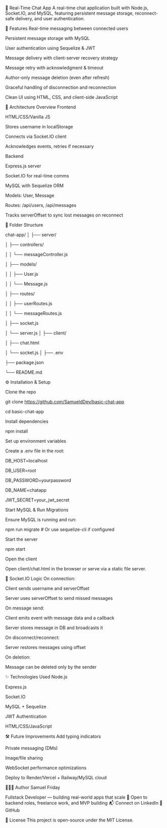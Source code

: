 💬 Real-Time Chat App
A real-time chat application built with Node.js, Socket.IO, and MySQL, featuring persistent message storage, reconnect-safe delivery, and user authentication.

🚀 Features
Real-time messaging between connected users

Persistent message storage with MySQL

User authentication using Sequelize & JWT

Message delivery with client-server recovery strategy

Message retry with acknowledgment & timeout

Author-only message deletion (even after refresh)

Graceful handling of disconnection and reconnection

Clean UI using HTML, CSS, and client-side JavaScript

🧠 Architecture Overview
Frontend

HTML/CSS/Vanilla JS

Stores username in localStorage

Connects via Socket.IO client

Acknowledges events, retries if necessary

Backend

Express.js server

Socket.IO for real-time comms

MySQL with Sequelize ORM

Models: User, Message

Routes: /api/users, /api/messages

Tracks serverOffset to sync lost messages on reconnect

📂 Folder Structure

chat-app/
│
├── server/

│   ├── controllers/

│   │   └── messageController.js

│   ├── models/

│   │   ├── User.js

│   │   └── Message.js

│   ├── routes/

│   │   ├── userRoutes.js

│   │   └── messageRoutes.js

│   ├── socket.js

│   └── server.js
│
├── client/

│   ├── chat.html

│   └── socket.js
│
├── .env

├── package.json

└── README.md

⚙️ Installation & Setup

Clone the repo

git clone https://github.com/SamueldDev/basic-chat-app

cd basic-chat-app

Install dependencies

npm install

Set up environment variables

Create a .env file in the root:

DB_HOST=localhost

DB_USER=root

DB_PASSWORD=yourpassword

DB_NAME=chatapp

JWT_SECRET=your_jwt_secret

Start MySQL & Run Migrations

Ensure MySQL is running and run:

npm run migrate   # Or use sequelize-cli if configured

Start the server

npm start

Open the client

Open client/chat.html in the browser or serve via a static file server.

📡 Socket.IO Logic
On connection:

Client sends username and serverOffset

Server uses serverOffset to send missed messages

On message send:

Client emits event with message data and a callback

Server stores message in DB and broadcasts it

On disconnect/reconnect:

Server restores messages using offset

On deletion:

Message can be deleted only by the sender

✨ Technologies Used
Node.js

Express.js

Socket.IO

MySQL + Sequelize

JWT Authentication

HTML/CSS/JavaScript

🛠 Future Improvements
Add typing indicators

Private messaging (DMs)

Image/file sharing

WebSocket performance optimizations

Deploy to Render/Vercel + Railway/MySQL cloud

👨🏽‍💻 Author
Samuel Friday

Fullstack Developer — building real-world apps that scale
💼 Open to backend roles, freelance work, and MVP building
📬 Connect on LinkedIn
🐙 GitHub

📌 License
This project is open-source under the MIT License.
